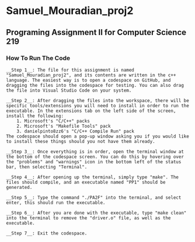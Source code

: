 # Samuel_Mouradian_proj2


## Programing Assignment II for Computer Science 219


### How To Run The Code
    __Step 1__: The file for this assignment is named "Samuel_Mouradian_proj2", and its contents are written in the c++ language. The easiest way is to open a codespace on GitHub, and dragging the files into the codespace for testing. You can also drag the file into Visual Studio Code on your system.

    __Step 2__: After dragging the files into the workspace, there will be specific tools/extensions you will need to install in order to run the executable. In the extensions tab on the left side of the screen, install the following:
        1. Microsoft's "C/C++" packs
        2. Microsoft's "Makefile Tools" pack
        3. danielpinto8zz6's "C/C++ Compile Run" pack
    The codespace should open a pop-up window asking you if you would like to install these things should you not have them already.

    __Step 3__: Once everything is in order, open the terminal window at the bottom of the codespace screen. You can do this by hovering over the "problems" and "warnings" icon in the bottom left of the status bar, then selecting "Terminal".

    __Step 4__: After opening up the terminal, simply type "make". The files should compile, and an executable named "PP1" should be generated.

    __Step 5__: Type the command "./PA2F" into the terminal, and select enter, this should run the executable.

    __Step 6__: After you are done with the executable, type "make clean" into the terminal to remove the "driver.o" file, as well as the executable.

    __Step 7__: Exit the codespace.